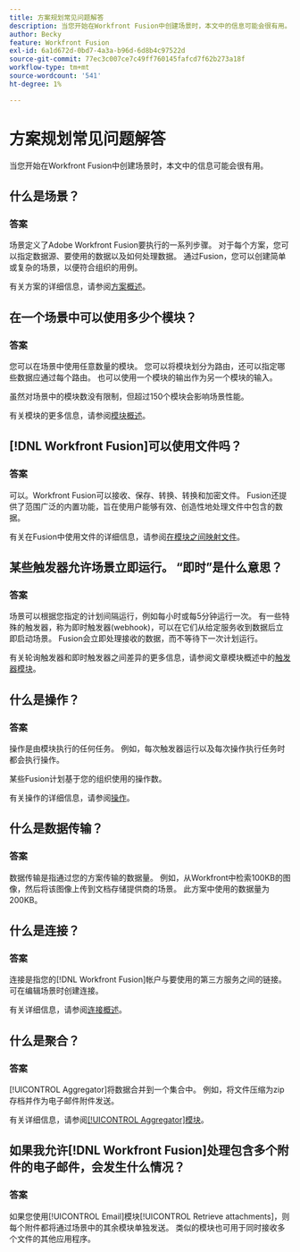```yaml
---
title: 方案规划常见问题解答
description: 当您开始在Workfront Fusion中创建场景时，本文中的信息可能会很有用。
author: Becky
feature: Workfront Fusion
exl-id: 6a1d672d-0bd7-4a3a-b96d-6d8b4c97522d
source-git-commit: 77ec3c007ce7c49ff760145fafcd7f62b273a18f
workflow-type: tm+mt
source-wordcount: '541'
ht-degree: 1%

---
```


# 方案规划常见问题解答

当您开始在Workfront Fusion中创建场景时，本文中的信息可能会很有用。

## 什么是场景？

### 答案

场景定义了Adobe Workfront Fusion要执行的一系列步骤。 对于每个方案，您可以指定数据源、要使用的数据以及如何处理数据。 通过Fusion，您可以创建简单或复杂的场景，以便符合组织的用例。

有关方案的详细信息，请参阅[方案概述](/help/workfront-fusion/get-started-with-fusion/understand-fusion/scenario-overview.md)。

## 在一个场景中可以使用多少个模块？

### 答案

您可以在场景中使用任意数量的模块。 您可以将模块划分为路由，还可以指定哪些数据应通过每个路由。 也可以使用一个模块的输出作为另一个模块的输入。

虽然对场景中的模块数没有限制，但超过150个模块会影响场景性能。

有关模块的更多信息，请参阅[模块概述](/help/workfront-fusion/get-started-with-fusion/understand-fusion/module-overview.md)。

## [!DNL Workfront Fusion]可以使用文件吗？

### 答案

可以。Workfront Fusion可以接收、保存、转换、转换和加密文件。 Fusion还提供了范围广泛的内置功能，旨在使用户能够有效、创造性地处理文件中包含的数据。

有关在Fusion中使用文件的详细信息，请参阅[在模块之间映射文件](/help/workfront-fusion/create-scenarios/map-data/map-files.md)。

## 某些触发器允许场景立即运行。 “即时”是什么意思？

### 答案

场景可以根据您指定的计划间隔运行，例如每小时或每5分钟运行一次。 有一些特殊的触发器，称为即时触发器(webhook)，可以在它们从给定服务收到数据后立即启动场景。 Fusion会立即处理接收的数据，而不等待下一次计划运行。

有关轮询触发器和即时触发器之间差异的更多信息，请参阅文章模块概述中的[触发器模块](/help/workfront-fusion/get-started-with-fusion/understand-fusion/module-overview.md#trigger-modules)。

## 什么是操作？

### 答案

操作是由模块执行的任何任务。 例如，每次触发器运行以及每次操作执行任务时都会执行操作。

某些Fusion计划基于您的组织使用的操作数。

有关操作的详细信息，请参阅[操作](/help/workfront-fusion/set-up-and-manage-workfront-fusion/licensing-operations-overview/operations-in-workfront-fusion.md)。

## 什么是数据传输？

### 答案

数据传输是指通过您的方案传输的数据量。 例如，从Workfront中检索100KB的图像，然后将该图像上传到文档存储提供商的场景。 此方案中使用的数据量为200KB。

## 什么是连接？

### 答案

连接是指您的[!DNL Workfront Fusion]帐户与要使用的第三方服务之间的链接。 可在编辑场景时创建连接。

有关详细信息，请参阅[连接概述](/help/workfront-fusion/get-started-with-fusion/understand-fusion/connection-overview.md)。

## 什么是聚合？

### 答案

[!UICONTROL Aggregator]将数据合并到一个集合中。 例如，将文件压缩为zip存档并作为电子邮件附件发送。

有关详细信息，请参阅[[!UICONTROL Aggregator]模块](/help/workfront-fusion/references/modules/aggregator-module.md)。

## 如果我允许[!DNL Workfront Fusion]处理包含多个附件的电子邮件，会发生什么情况？

### 答案

如果您使用[!UICONTROL Email]模块[!UICONTROL Retrieve attachments]，则每个附件都将通过场景中的其余模块单独发送。 类似的模块也可用于同时接收多个文件的其他应用程序。
